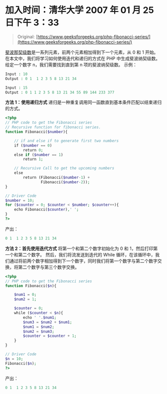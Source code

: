# 加入时间：清华大学 2007 年 01 月 25 日下午 3：33

> Original: [https://www.geeksforgeeks.org/php-fibonacci-series/](https://www.geeksforgeeks.org/php-fibonacci-series/)

[斐波那契级数](https://www.geeksforgeeks.org/program-for-nth-fibonacci-number/)是一系列元素，前两个元素相加得到下一个元素，从 0 和 1 开始。在本文中，我们将学习如何使用迭代和递归的方式在 PHP 中生成斐波纳契级数。 给定一个数字 n，我们需要找到直到第 n 项的斐波纳契级数。
示例：

```php
Input : 10
Output : 0 1  1 2 3 5 8 13 21 34

Input : 15
Output : 0 1 1 2 3 5 8 13 21 34 55 89 144 233 377 

```

**方法 1：使用递归方式**
递归是一种重复调用同一函数直到基本条件匹配以结束递归的方式。

```php
<?php  
// PHP code to get the Fibonacci series
// Recursive function for fibonacci series.
function Fibonacci($number){

    // if and else if to generate first two numbers
    if ($number == 0)
        return 0;    
    else if ($number == 1)
        return 1;    

    // Recursive Call to get the upcoming numbers
    else
        return (Fibonacci($number-1) + 
                Fibonacci($number-2));
}

// Driver Code
$number = 10;
for ($counter = 0; $counter < $number; $counter++){  
    echo Fibonacci($counter),' ';
}
?>
```

产出：

```php
0 1  1 2 3 5 8 13 21 34

```

**方法 2：首先使用迭代方式**
将第一个和第二个数字初始化为 0 和 1，然后打印第一个和第二个数字。 然后，我们将流发送到迭代的 While 循环，在该循环中，我们通过将前两个数字相加得到下一个数字，同时我们将第一个数字与第二个数字交换，将第二个数字与第三个数字交换。

```php
<?php
// PHP code to get the Fibonacci series
function Fibonacci($n){

    $num1 = 0;
    $num2 = 1;

    $counter = 0;
    while ($counter < $n){
        echo ' '.$num1;
        $num3 = $num2 + $num1;
        $num1 = $num2;
        $num2 = $num3;
        $counter = $counter + 1;
    }
}

// Driver Code
$n = 10;
Fibonacci($n);
?>
```

产出：

```php
0 1  1 2 3 5 8 13 21 34

```
